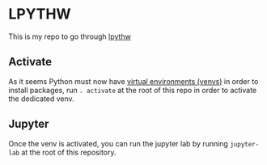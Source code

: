 # LPYTHW

This is my repo to go through [lpythw](https://learnpythonthehardway.com)

## Activate

As it seems Python must now have [virtual environments (venvs)](https://packaging.python.org/en/latest/tutorials/installing-packages/#creating-and-using-virtual-environments) in order to install packages, run `. activate` at the root of this repo in order to activate the dedicated venv.

## Jupyter

Once the venv is activated, you can run the jupyter lab by running `jupyter-lab` at the root of this repository.